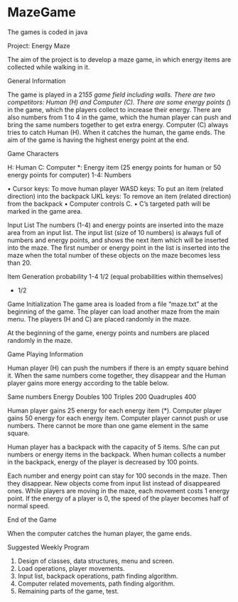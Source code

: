 # MazeGame
The games is coded in java

Project:  Energy Maze

The aim of the project is to develop a maze game,
in which energy items are collected while walking in it.


General Information

The game is played in a 21*55 game field including walls. There are two competitors: Human (H) and Computer (C). There are some energy points (*) in the game, which the players collect to increase their energy. There are also numbers from 1 to 4 in the game, which the human player can push and bring the same numbers together to get extra energy. Computer (C) always tries to catch Human (H). When it catches the human, the game ends. The aim of the game is having the highest energy point at the end.

Game Characters

H: Human
C: Computer
*: Energy item (25 energy points for human or 50 energy points for computer) 1-4: Numbers

•	Cursor keys: To move human player
WASD keys: To put an item (related direction) into the backpack IJKL keys: To remove an item (related direction) from the backpack
•	Computer controls C.
•	C’s targeted path will be marked in the game area.


 
 
Input List
The numbers (1-4) and energy points are inserted into the maze area from an input list. The input list (size of 10 numbers) is always full of numbers and energy points, and shows the next item which will be inserted into the maze. The first number or energy point in the list is inserted into the maze when the total number of these objects on the maze becomes less than 20.

Item	Generation probability
1-4	           1/2   (equal probabilities within themselves)
*	1/2


Game Initialization
The game area is loaded from a file “maze.txt” at the beginning of the game. The player can load another maze from the main menu. The players (H and C) are placed randomly in the maze.

At the beginning of the game, energy points and numbers are placed randomly in the maze.

Game Playing Information

Human player (H) can push the numbers if there is an empty square behind it. When the same numbers come together, they disappear and the Human player gains more energy according to the table below.

Same numbers	Energy
Doubles	        100
Triples	        200
Quadruples	    400

Human player gains 25 energy for each energy item (*). Computer player gains 50 energy for each energy item. Computer player cannot push or use numbers. There cannot be more than one game element in the same square.

Human player has a backpack with the capacity of 5 items. S/he can put numbers or energy items in the backpack. When human collects a number in the backpack, energy of the player is decreased by 100 points.

Each number and energy point can stay for 100 seconds in the maze. Then they disappear. New objects come from input list instead of disappeared ones. While players are moving in the maze, each movement costs 1 energy point. If the energy of a player is 0, the speed of the player becomes half of normal speed.


End of the Game

When the computer catches the human player, the game ends.


Suggested Weekly Program
1.	Design of classes, data structures, menu and screen.
2.	Load operations, player movements.
3.	Input list, backpack operations, path finding algorithm.
4.	Computer related movements, path finding algorithm.
5.	Remaining parts of the game, test.

 
